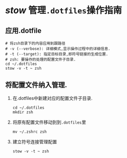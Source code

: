 # ***stow*** 管理```.dotfiles```操作指南
## 应用.dotfile
``` shell
# 将zsh目录下的内容应用到跟路径
# -v (--verbose): 详细模式,显示操作过程中的详细信息.
# -t (--target): 指定目标目录,即符号链接的生成位置.
# zsh: 要操作的处理的配置文件子目录.
cd ~/.dotfiles
stow -v -t ~ zsh
```



## 将配置文件纳入管理.

1. 在.dotfiles中新建对应的配置文件子目录.

   ```shell
   cd ~/.dotfiles
   mkdir zsh
   ```

   

2. 将原有配置文件移动到到``.dotfiles``里

   ```shell
   mv ~/.zshrc zsh
   ```

3. 建立符号连接管理配置

   ```shell
   stow -v -t ~ zsh
   ```

   
